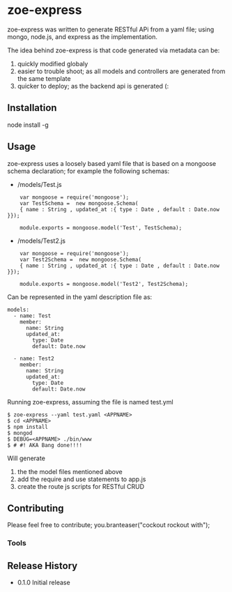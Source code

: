 

# zoe-express
zoe-express was written to generate RESTful APi from a yaml file;  using mongo, node.js, and express as the implementation.

The idea behind zoe-express is that code generated via metadata can be:
  1. quickly modified globaly
  2. easier to trouble shoot; as all models and controllers are generated
     from the same template
  3. quicker to deploy; as the backend api is generated (:

## Installation
node install -g   


## Usage
zoe-express uses a loosely based yaml file that is based on a mongoose schema declaration; for example the following schemas:

  - <EXPRESSROOT>/models/Test.js
```lang
	var mongoose = require('mongoose');
	var TestSchema =  new mongoose.Schema(
	{ name : String , updated_at :{ type : Date , default : Date.now }});
	
	module.exports = mongoose.model('Test', TestSchema);
```

  - <EXPRESSROOT>/models/Test2.js
```lang
	var mongoose = require('mongoose');
	var Test2Schema =  new mongoose.Schema(
	{ name : String , updated_at :{ type : Date , default : Date.now }});

	module.exports = mongoose.model('Test2', Test2Schema);
```
Can be represented in the yaml description file as:
<YAML Description File AKA test.yml in this case>

```lang
models:
  - name: Test
    member:
      name: String
      updated_at:
        type: Date
        default: Date.now

  - name: Test2
    member:
      name: String
      updated_at:
        type: Date
        default: Date.now
```
Running  zoe-express, assuming the file is named test.yml

	$ zoe-express --yaml test.yaml <APPNAME>
	$ cd <APPNAME>
	$ npm install
	$ mongod
	$ DEBUG=<APPNAME> ./bin/www
	$ # #! AKA Bang done!!!!
Will generate
  1. the the model files mentioned above
  2. add the require and use statements to app.js 
  3. create the route js scripts for RESTful CRUD

 
## Contributing

Please feel free to contribute; you.branteaser("cockout rockout with");

### Tools

## Release History

* 0.1.0 Initial release
